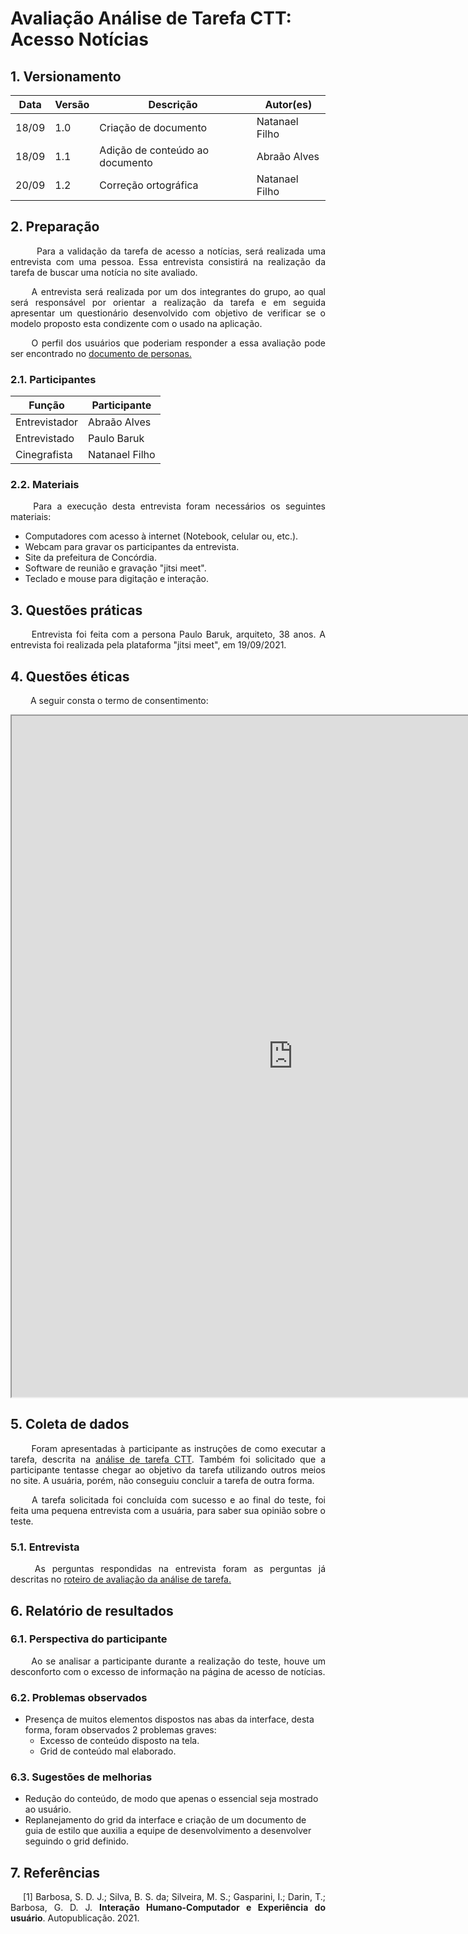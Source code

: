 # Avaliação Análise de Tarefa CTT: Acesso Notícias

## 1. Versionamento
|Data|Versão|Descrição|Autor(es)
|--|--|--|--|
|18/09|1.0|Criação de documento|Natanael Filho|
|18/09|1.1|Adição de conteúdo ao documento|Abraão Alves|
|20/09|1.2|Correção ortográfica|Natanael Filho|

## 2. Preparação

<p align = "justify">  &emsp;&emsp; Para a validação da tarefa de acesso a notícias, será realizada uma entrevista com uma pessoa. Essa entrevista consistirá na realização da tarefa de buscar uma notícia no site avaliado.</p>

<p align = "justify">  &emsp;&emsp; A entrevista será realizada por um dos integrantes do grupo, ao qual será responsável por orientar a realização da tarefa e em seguida apresentar um questionário desenvolvido com objetivo de verificar se o modelo proposto esta condizente com o usado na aplicação.</p>

<p align = "justify">  &emsp;&emsp; O perfil dos usuários que poderiam responder a essa avaliação pode ser encontrado no  <a href="../../../analiseRequisitos/personas">documento de personas.</a> </p>

### 2.1. Participantes

|Função| Participante|
|--|--|
|Entrevistador|Abraão Alves|
|Entrevistado|Paulo Baruk|
|Cinegrafista|Natanael Filho|

### 2.2. Materiais

<p align = "justify">  &emsp;&emsp; Para a execução desta entrevista foram necessários os seguintes materiais:</p>

- Computadores com acesso à internet (Notebook, celular ou, etc.).
- Webcam para gravar os participantes da entrevista.
- Site da prefeitura de Concórdia.
- Software de reunião e gravação "jitsi meet".
- Teclado e mouse para digitação e interação.

## 3. Questões práticas
<p align = "justify">  &emsp;&emsp; Entrevista foi feita com a persona Paulo Baruk, arquiteto, 38 anos. A entrevista foi realizada pela plataforma "jitsi meet", em 19/09/2021.</p>

## 4. Questões éticas
<p align = "justify">  &emsp;&emsp; A seguir consta o termo de consentimento: </p>

<iframe width=900 height=1090 src="https://docs.google.com/document/d/e/2PACX-1vQLGcjUNjYQZf4pqXqKkisaoiuFazMoAk4AtXOBhxvaqwNBduossHcddxqj18ti2EvCPV18OTNDtgd0/pub?embedded=true"></iframe>

## 5. Coleta de dados

<p align = "justify">  &emsp;&emsp; Foram apresentadas à participante as instruções de como executar a tarefa, descrita na <a href="../../ctt">análise de tarefa CTT</a>. Também foi solicitado que a participante tentasse chegar ao objetivo da tarefa utilizando outros meios no site. A usuária, porém, não conseguiu concluir a tarefa de outra forma.</p>

<p align = "justify">  &emsp;&emsp; A tarefa solicitada foi concluída com sucesso e ao final do teste, foi feita uma pequena entrevista com a usuária, para saber sua opinião sobre o teste.</p>

### 5.1. Entrevista

<p align = "justify">  &emsp;&emsp; As perguntas respondidas na entrevista foram as perguntas já descritas no <a href="../../planejamentoAvaliacaoAnaliseTarefa">roteiro de avaliação da análise de tarefa.</a></p>

## 6. Relatório de resultados

### 6.1. Perspectiva do participante
<p align = "justify">  &emsp;&emsp; Ao se analisar a participante durante a realização do teste, houve um desconforto com o excesso de informação na página de acesso de notícias.</p>

### 6.2. Problemas observados

- Presença de muitos elementos dispostos nas abas da interface, desta forma, foram observados 2 problemas graves:
  - Excesso de conteúdo disposto na tela.
  - Grid de conteúdo mal elaborado.

### 6.3. Sugestões de melhorias

- Redução do conteúdo, de modo que apenas o essencial seja mostrado ao usuário.
- Replanejamento do grid da interface e criação de um documento de guia de estilo que auxilia a equipe de desenvolvimento a desenvolver seguindo o grid definido.

## 7. Referências 

<p style="text-align: justify; text-indent: 20px">[1] Barbosa, S. D. J.; Silva, B. S. da; Silveira, M. S.; Gasparini, I.; Darin, T.; Barbosa, G. D. J. <b>Interação Humano-Computador e Experiência do usuário</b>. Autopublicação. 2021.</p>
